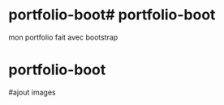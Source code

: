 # portfolio-boot# portfolio-boot

mon portfolio fait avec bootstrap

# portfolio-boot

#ajout images
